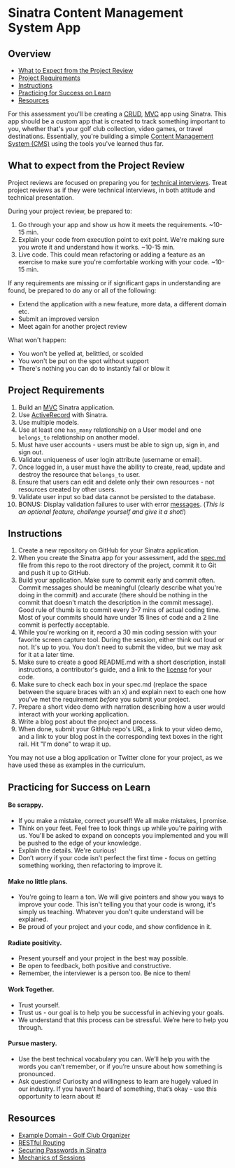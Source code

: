 # Sinatra Content Management System App

## Overview

- [What to Expect from the Project Review](#expectations)
- [Project Requirements](#requirements)
- [Instructions](#instructions)
- [Practicing for Success on Learn](#success)
- [Resources](#resources)

For this assessment you'll be creating a [CRUD], [MVC] app using Sinatra.  This app should be a custom app that is created to track something important to you, whether that's your golf club collection, video games, or travel destinations.  Essentially, you're building a simple [Content Management System (CMS)](https://kinsta.com/knowledgebase/content-management-system/#build-website-cms) using the tools you've learned thus far.

## <a id="expectations">What to expect from the Project Review</a>

Project reviews are focused on preparing you for [technical interviews]. Treat project reviews as if they were technical interviews, in both attitude and technical presentation.

During your project review, be prepared to:

1. Go through your app and show us how it meets the requirements. ~10-15 min.
2. Explain your code from execution point to exit point. We're making sure you wrote it and understand how it works. ~10-15 min.
3. Live code.  This could mean refactoring or adding a feature as an exercise to make sure you're comfortable working with your code. ~10-15 min.

If any requirements are missing or if significant gaps in understanding are found, be prepared to do any or all of the following:

- Extend the application with a new feature, more data, a different domain etc.
- Submit an improved version
- Meet again for another project review

What won't happen:

- You won't be yelled at, belittled, or scolded
- You won't be put on the spot without support
- There's nothing you can do to instantly fail or blow it

## <a id="requirements">Project Requirements</a>

1. Build an [MVC] Sinatra application.
2. Use [ActiveRecord] with Sinatra.
3. Use multiple models.
4. Use at least one `has_many` relationship on a User model and one `belongs_to` relationship on another model.
5. Must have user accounts - users must be able to sign up, sign in, and sign out.
6. Validate uniqueness of user login attribute (username or email).
7. Once logged in, a user must have the ability to create, read, update and destroy the resource that `belongs_to` user.
8. Ensure that users can edit and delete only their own resources - not resources created by other users.
9. Validate user input so bad data cannot be persisted to the database.
10. BONUS: Display validation failures to user with error [messages]. (_This is an optional feature, challenge yourself and give it a shot!_)

## <a id="instructions">Instructions</a>

1. Create a new repository on GitHub for your Sinatra application.
2. When you create the Sinatra app for your assessment, add the [spec.md] file from this repo to the root directory of the project, commit it to Git and push it up to GitHub.
3. Build your application. Make sure to commit early and commit often. Commit messages should be meaningful (clearly describe what you're doing in the commit) and accurate (there should be nothing in the commit that doesn't match the description in the commit message). Good rule of thumb is to commit every 3-7 mins of actual coding time. Most of your commits should have under 15 lines of code and a 2 line commit is perfectly acceptable.
4. While you're working on it, record a 30 min coding session with your favorite screen capture tool. During the session, either think out loud or not. It's up to you. You don't need to submit the video, but we may ask for it at a later time.
5. Make sure to create a good README.md with a short description, install instructions, a contributor's guide, and a link to the [license] for your code.
6. Make sure to check each box in your spec.md (replace the space between the square braces with an x) and explain next to each one how you've met the requirement *before* you submit your project.
7. Prepare a short video demo with narration describing how a user would interact with your working application.
8. Write a blog post about the project and process.
9. When done, submit your GitHub repo's URL, a link to your video demo, and a link to your blog post in the corresponding text boxes in the right rail. Hit "I'm done" to wrap it up.

You may not use a blog application or Twitter clone for your project, as we have used these as examples in the curriculum.

## <a id="success">Practicing for Success on Learn</a>

#### Be scrappy.
- If you make a mistake, correct yourself! We all make mistakes, I promise.
- Think on your feet. Feel free to look things up while you're pairing with us. You'll be asked to expand on concepts you implemented and you will be pushed to the edge of your knowledge.
- Explain the details. We're curious!
- Don’t worry if your code isn’t perfect the first time - focus on getting something working, then refactoring to improve it.

#### Make no little plans.
- You're going to learn a ton. We will give pointers and show you ways to improve your code. This isn't telling you that your code is wrong, it's simply us teaching. Whatever you don't quite understand will be explained.
- Be proud of your project and your code, and show confidence in it.

#### Radiate positivity.
- Present yourself and your project in the best way possible.
- Be open to feedback, both positive and constructive.
- Remember, the interviewer is a person too. Be nice to them!

#### Work Together.
- Trust yourself.
- Trust us - our goal is to help you be successful in achieving your goals.
- We understand that this process can be stressful. We’re here to help you through.

#### Pursue mastery.
- Use the best technical vocabulary you can. We’ll help you with the words you can’t remember, or if you’re unsure about how something is pronounced.
- Ask questions! Curiosity and willingness to learn are hugely valued in our industry. If you haven’t heard of something, that’s okay - use this opportunity to learn about it!

## <a id="resources">Resources</a>

- [Example Domain - Golf Club Organizer]
- [RESTful Routing]
- [Securing Passwords in Sinatra]
- [Mechanics of Sessions]

[CRUD]: https://github.com/learn-co-curriculum/active-record-crud-operations-lab
[technical interviews]: https://www.brightnetwork.co.uk/career-path-guides/technology-it-software-development/five-ways-stand-out-your-technology/what-expect-technical-interview/
[MVC]: https://github.com/learn-co-curriculum/sinatra-intro-to-mvc
[ActiveRecord]: https://github.com/learn-co-curriculum/sinatra-activerecord-setup
[messages]: https://github.com/SFEley/sinatra-flash
[spec.md]: https://github.com/learn-co-students/sinatra-cms-app-assessment-v-000/blob/master/spec.md
[license]: https://opensource.org/licenses/MIT
[Example Domain - Golf Club Organizer]: https://github.com/learn-co-curriculum/example-sinatra-assessment
[RESTful Routing]: https://github.com/learn-co-curriculum/sinatra-restful-routes-readme
[Securing Passwords in Sinatra]: https://github.com/learn-co-students/sinatra-password-security-flatiron-staff
[Mechanics of Sessions]: https://github.com/learn-co-curriculum/sinatra-mechanics-of-sessions-readme
[Video: Sinatra app from scratch]: https://github.com/learn-co-curriculum/sinatra-video-review-authentication
